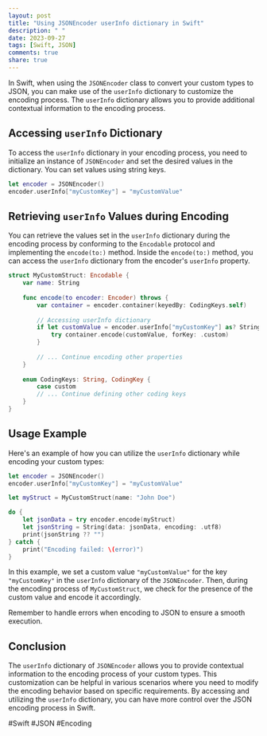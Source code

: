 ```yaml
---
layout: post
title: "Using JSONEncoder userInfo dictionary in Swift"
description: " "
date: 2023-09-27
tags: [Swift, JSON]
comments: true
share: true
---
```


In Swift, when using the `JSONEncoder` class to convert your custom types to JSON, you can make use of the `userInfo` dictionary to customize the encoding process. The `userInfo` dictionary allows you to provide additional contextual information to the encoding process.

## Accessing `userInfo` Dictionary

To access the `userInfo` dictionary in your encoding process, you need to initialize an instance of `JSONEncoder` and set the desired values in the dictionary. You can set values using string keys.

```swift
let encoder = JSONEncoder()
encoder.userInfo["myCustomKey"] = "myCustomValue"
```

## Retrieving `userInfo` Values during Encoding

You can retrieve the values set in the `userInfo` dictionary during the encoding process by conforming to the `Encodable` protocol and implementing the `encode(to:)` method. Inside the `encode(to:)` method, you can access the `userInfo` dictionary from the encoder's `userInfo` property.

```swift
struct MyCustomStruct: Encodable {
    var name: String
    
    func encode(to encoder: Encoder) throws {
        var container = encoder.container(keyedBy: CodingKeys.self)
        
        // Accessing userInfo dictionary
        if let customValue = encoder.userInfo["myCustomKey"] as? String {
            try container.encode(customValue, forKey: .custom)
        }
        
        // ... Continue encoding other properties
    }
    
    enum CodingKeys: String, CodingKey {
        case custom
        // ... Continue defining other coding keys
    }
}
```

## Usage Example

Here's an example of how you can utilize the `userInfo` dictionary while encoding your custom types:

```swift
let encoder = JSONEncoder()
encoder.userInfo["myCustomKey"] = "myCustomValue"

let myStruct = MyCustomStruct(name: "John Doe")

do {
    let jsonData = try encoder.encode(myStruct)
    let jsonString = String(data: jsonData, encoding: .utf8)
    print(jsonString ?? "")
} catch {
    print("Encoding failed: \(error)")
}
```

In this example, we set a custom value `"myCustomValue"` for the key `"myCustomKey"` in the `userInfo` dictionary of the `JSONEncoder`. Then, during the encoding process of `MyCustomStruct`, we check for the presence of the custom value and encode it accordingly.

Remember to handle errors when encoding to JSON to ensure a smooth execution.

## Conclusion

The `userInfo` dictionary of `JSONEncoder` allows you to provide contextual information to the encoding process of your custom types. This customization can be helpful in various scenarios where you need to modify the encoding behavior based on specific requirements. By accessing and utilizing the `userInfo` dictionary, you can have more control over the JSON encoding process in Swift.

#Swift #JSON #Encoding